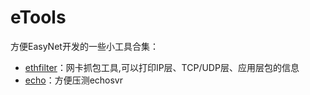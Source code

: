 # eTools

方便EasyNet开发的一些小工具合集：
- [ethfilter](./docs/ethfilter.md)：网卡抓包工具,可以打印IP层、TCP/UDP层、应用层包的信息
- [echo](./docs/echo.md)：方便压测echosvr